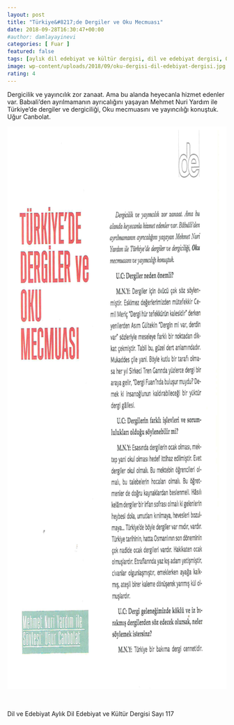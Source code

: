 ```yaml
---
layout: post
title: "Türkiye&#8217;de Dergiler ve Oku Mecmuası"
date: 2018-09-28T16:30:47+00:00
#author: damlayayinevi
categories: [ Fuar ]
featured: false
tags: [aylık dil edebiyat ve kültür dergisi, dil ve edebiyat dergisi, Oku mecmuası]
image: wp-content/uploads/2018/09/oku-dergisi-dil-edebiyat-dergisi.jpg
rating: 4
---
```

Dergicilik ve yayıncılık zor zanaat. Ama bu alanda heyecanla hizmet edenler var. Babıali&#8217;den ayrılmamanın ayrıcalığını yaşayan Mehmet Nuri Yardım ile Türkiye&#8217;de dergiler ve dergiciliği, Oku mecmuasını ve yayıncılığı konuştuk. Uğur Canbolat.

<img class="alignnone wp-image-2078" src="wp-content/uploads/2018/09/1.jpg" alt="" width="912" height="1290" sizes="(max-width: 914px) 100vw, 914px" />

&nbsp;

Dil ve Edebiyat Aylık Dil Edebiyat ve Kültür Dergisi Sayı 117